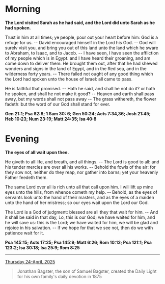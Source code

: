 # Morning

**The Lord visited Sarah as he had said, and the Lord did unto Sarah as he had spoken.**
 
Trust in him at all times; ye people, pour out your heart before him: God is a refuge for us. -- David encouraged himself in the Lord his God. -- God will surelv visit you, and bring you out of this land unto the land which he sware to Abraham, to Isaac, and to Jacob. -- I have seen, I have seen the affliction of my people which is in Egypt. and I have heard their groaning, and am come down to deliver them. He brought them out, after that he had shewed wonders and signs in the land of Egypt, and in the Red sea, and in the wilderness forty years. -- There failed not ought of any good thing which the Lord had spoken unto the house of Israel: all came to pass.
 
He is faithful that promised. -- Hath he said, and shall he not do it? or hath he spoken, and shall he not make it good? -- Heaven and earth shall pass away, but my words shall not pass away -- The grass withereth, the flower fadeth: but the word of our God shall stand for ever.  

**Gen 21:1; Psa 62:8; 1 Sam 30: 6; Gen 50:24; Acts 7:34,36; Josh 21:45; Heb 10:23; Num 23:19; Matt 24:35; Isa 40:8**

# Evening

**The eyes of all wait upon thee.**
 
He giveth to all life, and breath, and all things. -- The Lord is good to all: and his tender mercies are over all his works. -- Behold the fowls of the air: for they sow not, neither do they reap, nor gather into barns; yet your heavenly Father feedeth them.
 
The same Lord over all is rich unto all that call upon him. I will lift up mine eyes unto the hills, from whence cometh my help. -- Behold, as the eyes of servants look unto the hand of their masters, and as the eyes of a maiden unto the hand of her mistress; so our eyes wait upon the Lord our God.
 
The Lord is a God of judgment: blessed are all they that wait for him. -- And it shall be said in that day, Lo, this is our God; we have waited for him, and he will save us: this is the Lord; we have waited for him, we will be glad and rejoice in his salvation. -- If we hope for that we see not, then do we with patience wait for it.  

**Psa 145:15; Acts 17:25; Psa 145:9; Matt 6:26; Rom 10:12; Psa 121:1; Psa 123:2; Isa 30:18; Isa 25:9; Rom 8:25**

---

[Thursday 24-April, 2025](https://t.me/s/daily_light)

> Jonathan Bagster, the son of Samuel Bagster, created the Daily Light for his own family's daily devotion in 1875

